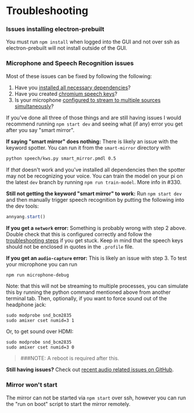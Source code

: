 # Troubleshooting

### Issues installing electron-prebuilt
You must run `npm install` when logged into the GUI and not over ssh as electron-prebuilt will not install outside of the GUI.

### Microphone and Speech Recognition issues
Most of these issues can be fixed by following the following:

1. Have you [installed all necessary dependencies](http://docs.smart-mirror.io/docs/installation.html#installing-smart-mirror-dependencies)?
2. Have you created [chromium speech keys](docs/chromium_speech_keys.html)?
3. Is your microphone [configured to stream to multiple sources simultaneously](http://docs.smart-mirror.io/docs/configure_the_pi.html#audio-input-and-output)?

If you've done all three of those things and are still having issues I would recommend running `npm start dev` and seeing what (if any) error you get after you say "smart mirror".

**If saying "smart mirror" does nothing:**
There is likely an issue with the keyword spotter. You can run it from the `smart-mirror` directory with
``` bash
python speech/kws.py smart_mirror.pmdl 0.5
```
If *that* doesn't work and you've installed all dependencies then the spotter may not be recognizing your voice. You can train the model on your pi on the latest `dev` branch by running `npm run train-model`. More info in #330.

**Still not getting the keyword "smart mirror" to work:**
Run `npm start dev` and then manually trigger speech recognition by putting the following into the dev tools:
``` javascript
annyang.start()
```

**If you get a `network` error:**
Something is probably wrong with step 2 above. Double check that this is configured correctly and follow the [troubleshooting steps](http://docs.smart-mirror.io/docs/chromium_speech_keys.html#troubleshooting) if you get stuck. Keep in mind that the speech keys should not be enclosed in quotes in the `.profile` file.

**If you get an `audio-capture` error:**
This is likely an issue with step 3. To test your microphone you can run 
``` bash
npm run microphone-debug
```
Note: that this will not be streaming to multiple processes, you can simulate this by running the python command mentioned above from another terminal tab.
Then, optionally, if you want to force sound out of the headphone jack:
```
sudo modprobe snd_bcm2835
sudo amixer cset numid=3 1
```
Or, to get sound over HDMI:
```
sudo modprobe snd_bcm2835
sudo amixer cset numid=3 0
```

> ###NOTE: A reboot is required after this.

**Still having issues?** Check out [recent audio related issues on GitHub](https://github.com/evancohen/smart-mirror/issues?utf8=%E2%9C%93&q=is%3Aissue%20audio).

### Mirror won't start
The mirror can not be started via `npm start` over ssh, however you can run the "run on boot" script to start the mirror remotely.
